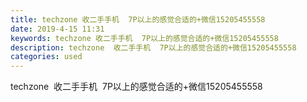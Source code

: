 ```yaml
---
title: techzone 收二手手机  7P以上的感觉合适的+微信15205455558
date: 2019-4-15 11:31
keywords: techzone 收二手手机  7P以上的感觉合适的+微信15205455558
description: techzone  收二手手机  7P以上的感觉合适的+微信15205455558
categories: used
---
```

<td class="t_f" id="postmessage_3501964">

techzone  收二手手机  7P以上的感觉合适的+微信15205455558</td>
